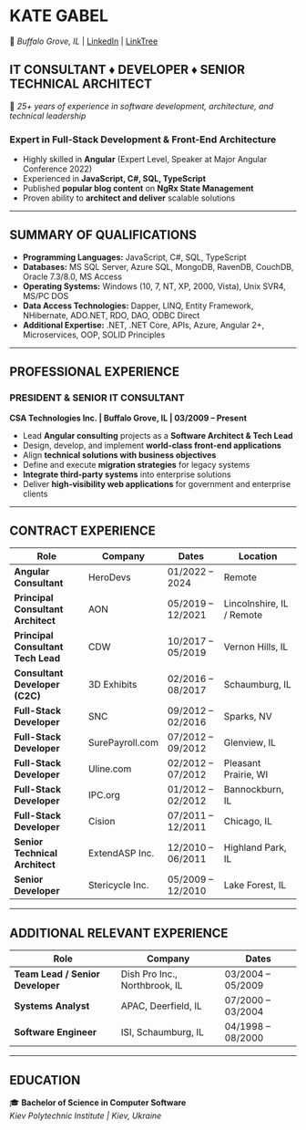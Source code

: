 # **KATE GABEL**  
📍 *Buffalo Grove, IL* | [LinkedIn](https://www.linkedin.com/in/kategable/) | [LinkTree](https://linktr.ee/katalina.code)

## **IT CONSULTANT ♦ DEVELOPER ♦ SENIOR TECHNICAL ARCHITECT**  
🚀 *25+ years of experience in software development, architecture, and technical leadership*  

### **Expert in Full-Stack Development & Front-End Architecture**  
- Highly skilled in **Angular** (Expert Level, Speaker at Major Angular Conference 2022)  
- Experienced in **JavaScript, C#, SQL, TypeScript**  
- Published **popular blog content** on **NgRx State Management**  
- Proven ability to **architect and deliver** scalable solutions  

---

## **SUMMARY OF QUALIFICATIONS**  

- **Programming Languages:** JavaScript, C#, SQL, TypeScript  
- **Databases:** MS SQL Server, Azure SQL, MongoDB, RavenDB, CouchDB, Oracle 7.3/8.0, MS Access  
- **Operating Systems:** Windows (10, 7, NT, XP, 2000, Vista), Unix SVR4, MS/PC DOS  
- **Data Access Technologies:** Dapper, LINQ, Entity Framework, NHibernate, ADO.NET, RDO, DAO, ODBC Direct  
- **Additional Expertise:** .NET, .NET Core, APIs, Azure, Angular 2+, Microservices, OOP, SOLID Principles  

---

## **PROFESSIONAL EXPERIENCE**  

### **PRESIDENT & SENIOR IT CONSULTANT**  
**CSA Technologies Inc. | Buffalo Grove, IL | 03/2009 – Present**  

- Lead **Angular consulting** projects as a **Software Architect & Tech Lead**  
- Design, develop, and implement **world-class front-end applications**  
- Align **technical solutions with business objectives**  
- Define and execute **migration strategies** for legacy systems  
- **Integrate third-party systems** into enterprise solutions  
- Deliver **high-visibility web applications** for government and enterprise clients  

---

## **CONTRACT EXPERIENCE**  

| **Role** | **Company** | **Dates** | **Location** |
|---------|------------|---------|------------|
| **Angular Consultant** | HeroDevs | 01/2022 – 2024 | Remote |
| **Principal Consultant Architect** | AON | 05/2019 – 12/2021 | Lincolnshire, IL / Remote |
| **Principal Consultant Tech Lead** | CDW | 10/2017 – 05/2019 | Vernon Hills, IL |
| **Consultant Developer (C2C)** | 3D Exhibits | 02/2016 – 08/2017 | Schaumburg, IL |
| **Full-Stack Developer** | SNC | 09/2012 – 02/2016 | Sparks, NV |
| **Full-Stack Developer** | SurePayroll.com | 07/2012 – 09/2012 | Glenview, IL |
| **Full-Stack Developer** | Uline.com | 02/2012 – 07/2012 | Pleasant Prairie, WI |
| **Full-Stack Developer** | IPC.org | 01/2012 – 02/2012 | Bannockburn, IL |
| **Full-Stack Developer** | Cision | 07/2011 – 12/2011 | Chicago, IL |
| **Senior Technical Architect** | ExtendASP Inc. | 12/2010 – 06/2011 | Highland Park, IL |
| **Senior Developer** | Stericycle Inc. | 05/2009 – 12/2010 | Lake Forest, IL |

---

## **ADDITIONAL RELEVANT EXPERIENCE**  

| **Role** | **Company** | **Dates** |
|---------|------------|---------|
| **Team Lead / Senior Developer** | Dish Pro Inc., Northbrook, IL | 03/2004 – 05/2009 |
| **Systems Analyst** | APAC, Deerfield, IL | 07/2000 – 03/2004 |
| **Software Engineer** | ISI, Schaumburg, IL | 04/1998 – 08/2000 |

---

## **EDUCATION**  

🎓 **Bachelor of Science in Computer Software**  
*Kiev Polytechnic Institute | Kiev, Ukraine*  
